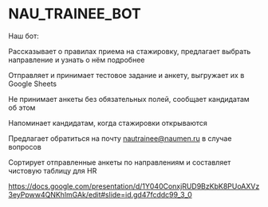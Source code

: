# NAU_TRAINEE_BOT
Наш бот:

Рассказывает о правилах приема на стажировку, предлагает выбрать направление и узнать о нём подробнее

Отправляет и принимает тестовое задание и анкету, выгружает их в Google Sheets

Не принимает анкеты без обязательных полей, сообщает кандидатам об этом

Напоминает кандидатам, когда стажировки открываются

Предлагает обратиться на почту nautrainee@naumen.ru в случае вопросов

Сортирует отправленные анкеты по направлениям и составляет чистовую таблицу для HR

https://docs.google.com/presentation/d/1Y040ConxjRUD9BzKbK8PUoAXVz3eyPpww4QNKhlmGAk/edit#slide=id.gd47fcddc99_3_0

